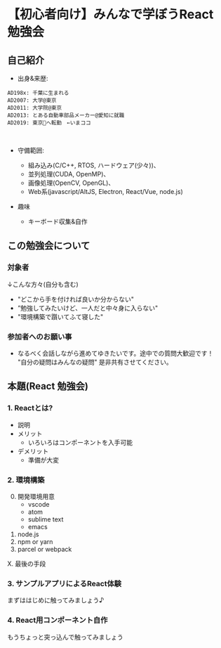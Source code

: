 # 【初心者向け】みんなで学ぼうReact 勉強会
## 自己紹介
- 出身&来歴: 
```
AD198x: 千葉に生まれる
AD2007: 大学@東京 
AD2011: 大学院@東京 
AD2013: とある自動車部品メーカー@愛知に就職 
AD2019: 東京🗼へ転勤　←いまココ 
```
<br>

- 守備範囲: 
  - 組み込み(C/C++, RTOS, ハードウェア(少々))、
  - 並列処理(CUDA, OpenMP)、
  - 画像処理(OpenCV, OpenGL)、
  - Web系(javascript/AltJS, Electron, React/Vue, node.js)

- 趣味
  - キーボード収集&自作
  
## この勉強会について
### 対象者
↓こんな方々(自分も含む)
  - "どこから手を付ければ良いか分からない"
  - ”勉強してみたいけど、一人だと中々身に入らない"
  - "環境構築で躓いてふて寝した"
  
### 参加者へのお願い事
  - なるべく会話しながら進めてゆきたいです。途中での質問大歓迎です！  
		"自分の疑問はみんなの疑問" 是非共有させてください。
    
## 本題(React 勉強会)
### 1. Reactとは?
- 説明
- メリット
  - いろいろはコンポーネントを入手可能
- デメリット
  - 準備が大変

### 2. 環境構築
0. 開発環境用意
	- vscode
	- atom
	- sublime text    
	- emacs
1. node.js  
2. npm or yarn
3. parcel or webpack
  
X. 最後の手段    

### 3. サンプルアプリによるReact体験
まずははじめに触ってみましょう♪

### 4. React用コンポーネント自作
もうちょっと突っ込んで触ってみましょう

    
